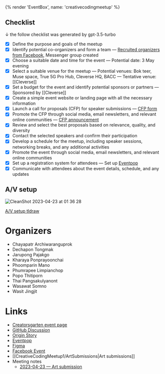 {% render 'EventBox', name: 'creativecodingmeetup' %}

## Checklist

&darr; the follow checklist was generated by gpt-3.5-turbo

- [x] Define the purpose and goals of the meetup
- [x] Identify potential co-organizers and form a team — [Recruited organizers from Facebook](https://www.facebook.com/dtinth/posts/pfbid02P9yrQ7a8Mse3JDqCQYLS3SLRcxkiKwNvu5MNyeqAbNdazDu2pMo2QZD5B4ZV7nEXl?comment_id=5270107556425658), Messenger group created
- [x] Choose a suitable date and time for the event — Potential date: 3 May evening
- [x] Select a suitable venue for the meetup — Potential venues: Bok teer, Muse space, True 5G Pro Hub, Cleverse HQ, BACC — Tentative venue: [[Cleverse]]
- [x] Set a budget for the event and identify potential sponsors or partners — Sponsored by [[Cleverse]]
- [x] Create a simple event website or landing page with all the necessary information
- [x] Launch a call for proposals (CFP) for speaker submissions — [CFP form](https://forms.gle/sGYu38ZCPrPdFeH89)
- [x] Promote the CFP through social media, email newsletters, and relevant online communities — [CFP announcement](https://web.facebook.com/creatorsgarten/posts/pfbid0JkDJDAAKEQTLUrRemqfUcm7uSkA8AimSdQNDN7inq6dKhXq5hzBJRNpGgHaBEXjsl)
- [x] Review and select the best proposals based on relevance, quality, and diversity
- [x] Contact the selected speakers and confirm their participation
- [x] Develop a schedule for the meetup, including speaker sessions, networking breaks, and any additional activities
- [x] Promote the event through social media, email newsletters, and relevant online communities
- [x] Set up a registration system for attendees — Set up [Eventpop](https://eventpop.me/s/creative-coding-meetup)
- [x] Communicate with attendees about the event details, schedule, and any updates

## A/V setup

![CleanShot 2023-04-23 at 01 36 28](https://user-images.githubusercontent.com/22584594/233796269-c510fa11-51db-4cdb-bb81-fa98184c5631.png)

[A/V setup tldraw](https://www.tldraw.com/r/v2_c_ar31Sg3WnoGEtAT7RzYBR)


# Organizers

- Chayapatr Archiwaranguprok
- Dechapon Tongmak
- Jarupong Pajakgo
- Kharaya Ponprayoonchai
- Phoomparin Mano
- Phumrapee Limpianchop
- Popo Thitiporn
- Thai Pangsakulyanont
- Wasawat Somno
- Wasit Jingjit

# Links

- [Creatorsgarten event page](https://creatorsgarten.org/events/creativecodingmeetup/)
- [GitHub Discussion](https://github.com/orgs/creatorsgarten/discussions/10)
- [Origin Story](https://web.facebook.com/dtinth/posts/pfbid02P9MsmrdyRumCFC3uzLKzfFJ7YBe7eCbsSs5pqjMEbLRY5M2SpbJo9Lkuxffc9PHGl)
- [Eventpop][evp]
- [Figma](https://www.figma.com/file/CYKl8hN7sj1D5fBpPWGIl2/Creative-coding-meetup?node-id=215-2&t=XjtNTUiymh15a2AO-0)
- [Facebook Event](https://www.facebook.com/events/110037428737374)
- [[CreativeCodingMeetup1/ArtSubmissions|Art submissions]]
- Meeting notes
   - [2023-04-23 — Art submission](https://docs.google.com/document/d/1n7iQgRj8crPQKLYl_m0EYOcDFEBR1T_djuSV__xsYuE/edit)

[evp]: https://www.eventpop.me/s/creative-coding-meetup

